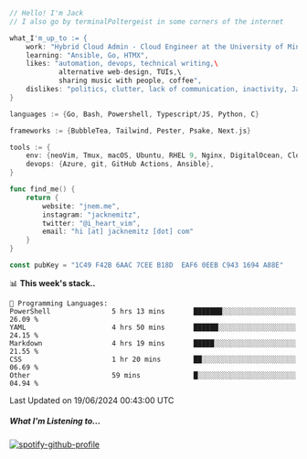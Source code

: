 ```go
// Hello! I'm Jack
// I also go by terminalPoltergeist in some corners of the internet

what_I'm_up_to := {
    work: "Hybrid Cloud Admin - Cloud Engineer at the University of Minnesota",
    learning: "Ansible, Go, HTMX",
    likes: "automation, devops, technical writing,\
            alternative web-design, TUIs,\
            sharing music with people, coffee",
    dislikes: "politics, clutter, lack of communication, inactivity, Java",
}

languages := {Go, Bash, Powershell, Typescript/JS, Python, C}

frameworks := {BubbleTea, Tailwind, Pester, Psake, Next.js}

tools := {
    env: {neoVim, Tmux, macOS, Ubuntu, RHEL 9, Nginx, DigitalOcean, Cloudflare},
    devops: {Azure, git, GitHub Actions, Ansible},
}

func find_me() {
    return {
        website: "jnem.me",
        instagram: "jacknemitz",
        twitter: "@i_heart_vim",
        email: "hi [at] jacknemitz [dot] com"
    }
}

const pubKey = "1C49 F42B 6AAC 7CEE B18D  EAF6 0EEB C943 1694 A88E"
```

<!--START_SECTION:waka-->
📊 **This week's stack..** 

```text
💬 Programming Languages: 
PowerShell               5 hrs 13 mins       ███████░░░░░░░░░░░░░░░░░░   26.09 % 
YAML                     4 hrs 50 mins       ██████░░░░░░░░░░░░░░░░░░░   24.15 % 
Markdown                 4 hrs 19 mins       █████░░░░░░░░░░░░░░░░░░░░   21.55 % 
CSS                      1 hr 20 mins        ██░░░░░░░░░░░░░░░░░░░░░░░   06.69 % 
Other                    59 mins             █░░░░░░░░░░░░░░░░░░░░░░░░   04.94 % 
```


 Last Updated on 19/06/2024 00:43:00 UTC
<!--END_SECTION:waka-->

##### What I'm Listening to...

[![spotify-github-profile](https://spotify-github-profile.vercel.app/api/view?uid=jack.nemitz&cover_image=true&show_offline=true&bar_color=53b14f&bar_color_cover=false&background_color=121212FF)](https://spotify-github-profile.vercel.app/api/view?uid=jack.nemitz&redirect=true)
